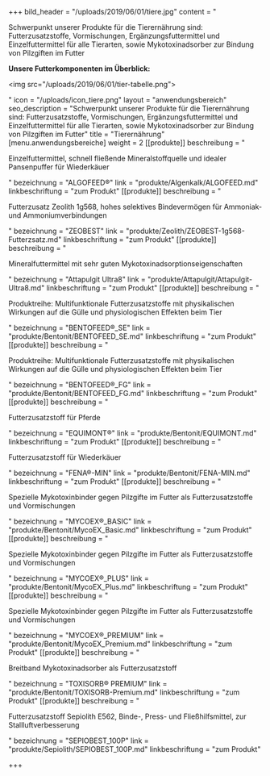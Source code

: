 +++
bild_header = "/uploads/2019/06/01/tiere.jpg"
content = "<p>Schwerpunkt unserer Produkte für die Tierernährung sind: Futterzusatzstoffe, Vormischungen, Ergänzungsfuttermittel und Einzelfuttermittel für alle Tierarten, sowie Mykotoxinadsorber zur Bindung von Pilzgiften im Futter</p><p><strong>Unsere Futterkomponenten im Überblick:</strong></p><p><img src=\"/uploads/2019/06/01/tier-tabelle.png\"></p>"
icon = "/uploads/icon_tiere.png"
layout = "anwendungsbereich"
seo_description = "Schwerpunkt unserer Produkte für die Tierernährung sind: Futterzusatzstoffe, Vormischungen, Ergänzungsfuttermittel und Einzelfuttermittel für alle Tierarten, sowie Mykotoxinadsorber zur Bindung von Pilzgiften im Futter"
title = "Tierernährung"
[menu.anwendungsbereiche]
weight = 2
[[produkte]]
beschreibung = "<p>Einzelfuttermittel, schnell fließende Mineralstoffquelle und idealer Pansenpuffer für Wiederkäuer</p>"
bezeichnung = "ALGOFEED®"
link = "produkte/Algenkalk/ALGOFEED.md"
linkbeschriftung = "zum Produkt"
[[produkte]]
beschreibung = "<p>Futterzusatz Zeolith 1g568, hohes selektives Bindevermögen für Ammoniak- und Ammoniumverbindungen</p>"
bezeichnung = "ZEOBEST"
link = "produkte/Zeolith/ZEOBEST-1g568-Futterzsatz.md"
linkbeschriftung = "zum Produkt"
[[produkte]]
beschreibung = "<p>Mineralfuttermittel mit sehr guten Mykotoxinadsorptionseigenschaften</p>"
bezeichnung = "Attapulgit Ultra8"
link = "produkte/Attapulgit/Attapulgit-Ultra8.md"
linkbeschriftung = "zum Produkt"
[[produkte]]
beschreibung = "<p>Produktreihe: Multifunktionale Futterzusatzstoffe mit physikalischen Wirkungen auf die Gülle und physiologischen Effekten beim Tier</p>"
bezeichnung = "BENTOFEED®_SE"
link = "produkte/Bentonit/BENTOFEED_SE.md"
linkbeschriftung = "zum Produkt"
[[produkte]]
beschreibung = "<p>Produktreihe: Multifunktionale Futterzusatzstoffe mit physikalischen Wirkungen auf die Gülle und physiologischen Effekten beim Tier</p>"
bezeichnung = "BENTOFEED®_FG"
link = "produkte/Bentonit/BENTOFEED_FG.md"
linkbeschriftung = "zum Produkt"
[[produkte]]
beschreibung = "<p>Futterzusatzstoff für Pferde</p>"
bezeichnung = "EQUIMONT®"
link = "produkte/Bentonit/EQUIMONT.md"
linkbeschriftung = "zum Produkt"
[[produkte]]
beschreibung = "<p>Futterzusatzstoff für Wiederkäuer</p>"
bezeichnung = "FENA®-MIN"
link = "produkte/Bentonit/FENA-MIN.md"
linkbeschriftung = "zum Produkt"
[[produkte]]
beschreibung = "<p>Spezielle Mykotoxinbinder gegen Pilzgifte im Futter als Futterzusatzstoffe und Vormischungen</p>"
bezeichnung = "MYCOEX®_BASIC"
link = "produkte/Bentonit/MycoEX_Basic.md"
linkbeschriftung = "zum Produkt"
[[produkte]]
beschreibung = "<p>Spezielle Mykotoxinbinder gegen Pilzgifte im Futter als Futterzusatzstoffe und Vormischungen</p>"
bezeichnung = "MYCOEX®_PLUS"
link = "produkte/Bentonit/MycoEX_Plus.md"
linkbeschriftung = "zum Produkt"
[[produkte]]
beschreibung = "<p>Spezielle Mykotoxinbinder gegen Pilzgifte im Futter als Futterzusatzstoffe und Vormischungen</p>"
bezeichnung = "MYCOEX®_PREMIUM"
link = "produkte/Bentonit/MycoEX_Premium.md"
linkbeschriftung = "zum Produkt"
[[produkte]]
beschreibung = "<p>Breitband Mykotoxinadsorber als Futterzusatzstoff</p>"
bezeichnung = "TOXISORB® PREMIUM"
link = "produkte/Bentonit/TOXISORB-Premium.md"
linkbeschriftung = "zum Produkt"
[[produkte]]
beschreibung = "<p>Futterzusatzstoff Sepiolith E562, Binde-, Press- und Fließhilfsmittel, zur Stallluftverbesserung</p>"
bezeichnung = "SEPIOBEST_100P"
link = "produkte/Sepiolith/SEPIOBEST_100P.md"
linkbeschriftung = "zum Produkt"

+++
